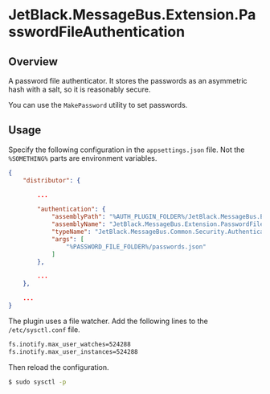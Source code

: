 # JetBlack.MessageBus.Extension.PasswordFileAuthentication

## Overview

A password file authenticator. It stores the passwords as an asymmetric hash with a salt, so it is reasonably secure.

You can use the `MakePassword` utility to set passwords.

## Usage

Specify the following configuration in the `appsettings.json` file. Not the `%SOMETHING%` parts are environment variables.

```json
{
    "distributor": {

        ...

        "authentication": {
            "assemblyPath": "%AUTH_PLUGIN_FOLDER%/JetBlack.MessageBus.Extension.PasswordFileAuthentication.dll",
            "assemblyName": "JetBlack.MessageBus.Extension.PasswordFileAuthentication",
            "typeName": "JetBlack.MessageBus.Common.Security.Authentication.PasswordFileAuthenticator",
            "args": [
                "%PASSWORD_FILE_FOLDER%/passwords.json"
            ]
        },

        ...
    },

    ...
}
```

The plugin uses a file watcher. Add the following lines to the `/etc/sysctl.conf` file.

```bash
fs.inotify.max_user_watches=524288
fs.inotify.max_user_instances=524288
```

Then reload the configuration.

```bash
$ sudo sysctl -p
```
